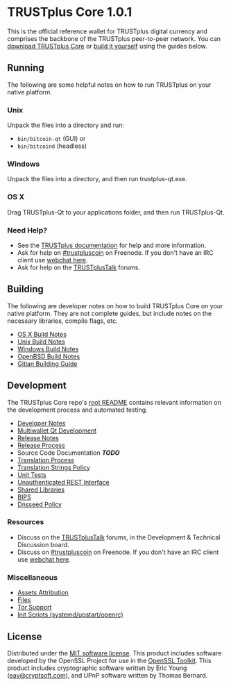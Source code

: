 TRUSTplus Core 1.0.1
=====================

This is the official reference wallet for TRUSTplus digital currency and comprises the backbone of the TRUSTplus peer-to-peer network. You can [download TRUSTplus Core](https://trustpluscoin.io) or [build it yourself](#building) using the guides below.

Running
---------------------
The following are some helpful notes on how to run TRUSTplus on your native platform.

### Unix

Unpack the files into a directory and run:

- `bin/bitcoin-qt` (GUI) or
- `bin/bitcoind` (headless)

### Windows

Unpack the files into a directory, and then run trustplus-qt.exe.

### OS X

Drag TRUSTplus-Qt to your applications folder, and then run TRUSTplus-Qt.

### Need Help?

* See the [TRUSTplus documentation](https://trustpluscoin.atlassian.net/wiki/display/DOC)
for help and more information.
* Ask for help on [#trustpluscoin](http://webchat.freenode.net?channels=trustpluscoin) on Freenode. If you don't have an IRC client use [webchat here](http://webchat.freenode.net?channels=trustpluscoin).
* Ask for help on the [TRUSTplusTalk](https://trustplustalk.org/) forums.

Building
---------------------
The following are developer notes on how to build TRUSTplus Core on your native platform. They are not complete guides, but include notes on the necessary libraries, compile flags, etc.

- [OS X Build Notes](build-osx.md)
- [Unix Build Notes](build-unix.md)
- [Windows Build Notes](build-windows.md)
- [OpenBSD Build Notes](build-openbsd.md)
- [Gitian Building Guide](gitian-building.md)

Development
---------------------
The TRUSTplus Core repo's [root README](/README.md) contains relevant information on the development process and automated testing.

- [Developer Notes](developer-notes.md)
- [Multiwallet Qt Development](multiwallet-qt.md)
- [Release Notes](release-notes.md)
- [Release Process](release-process.md)
- Source Code Documentation ***TODO***
- [Translation Process](translation_process.md)
- [Translation Strings Policy](translation_strings_policy.md)
- [Unit Tests](unit-tests.md)
- [Unauthenticated REST Interface](REST-interface.md)
- [Shared Libraries](shared-libraries.md)
- [BIPS](bips.md)
- [Dnsseed Policy](dnsseed-policy.md)

### Resources
* Discuss on the [TRUSTplusTalk](https://trustplustalk.org/) forums, in the Development & Technical Discussion board.
* Discuss on [#trustpluscoin](http://webchat.freenode.net/?channels=trustpluscoin) on Freenode. If you don't have an IRC client use [webchat here](http://webchat.freenode.net/?channels=trustpluscoin).

### Miscellaneous
- [Assets Attribution](assets-attribution.md)
- [Files](files.md)
- [Tor Support](tor.md)
- [Init Scripts (systemd/upstart/openrc)](init.md)

License
---------------------
Distributed under the [MIT software license](http://www.opensource.org/licenses/mit-license.php).
This product includes software developed by the OpenSSL Project for use in the [OpenSSL Toolkit](https://www.openssl.org/). This product includes
cryptographic software written by Eric Young ([eay@cryptsoft.com](mailto:eay@cryptsoft.com)), and UPnP software written by Thomas Bernard.
